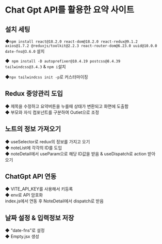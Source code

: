 # Chat Gpt API를 활용한 요약 사이트 

## 설치 세팅 <br/>

◆`npm install react@18.2.0 react-dom@18.2.0 react-redux@9.1.2 axios@1.7.2 @reduxjs/toolkit@2.2.3 react-router-dom@6.23.0 uuid@10.0.0 date-fns@3.6.0` 설치 <br/>

◆` npm install -D autoprefixer@10.4.19 postcss@8.4.39 tailwindcss@3.4.3`  & `npm i`설치<br/>

◆`npx tailwindcss init -p`로 커스터마이징 <br/>

## Redux 중앙관리 도입 <br/>

◆ 제목을 수정하고 요약버튼을 누를때 상태가 변환되고 화면에 도출함 <br/>
◆ 부모와 자식 컴포넌트를 구분하여 Outlet으로 조정 <br/>

## 노트의 정보 가져오기 <br/>
◆ useSelector로 redux의 정보를 가지고 오기<br/>
◆ noteList에 각각의 ID를 도입 <br/>
◆ noteDetail에서 useParam으로 해당 ID값을 받음 & useDispatch로 action 받아오기<br/>

## ChatGpt API 연동 <br/> 
◆ VITE_API_KEY를 사용해서 키등록 <br/>
◆ env로 API 암호화  <br/>
index.js에서 연동 후 NoteDetail에서 dispatch로 받음 <br/>

## 날짜 설정 & 입력정보 저장 <br/> 

◆ "date-fns"로 설정 <br/> 
◆ Empty.jsx 생성 


